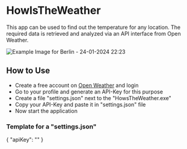 # HowIsTheWeather
This app can be used to find out the temperature for any location. The required data is retrieved and analyzed via an API interface from Open Weather.

![Example Image for Berlin - 24-01-2024 22:23](https://github.com/user-attachments/assets/9f35672a-fee3-4ba1-8984-d30e1f2ece4d)

## How to Use
- Create a free account on [Open Weather](https://openweathermap.org/) and login
- Go to your profile and generate an API-Key for this purpose
- Create a file "settings.json" next to the "HowsTheWeather.exe"
- Copy your API-Key and paste it in "settings.json" file
- Now start the application

### Template for a "settings.json"
{
  "apiKey": "<API-Key>"
}
